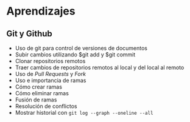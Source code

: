# Aprendizajes
## Git y Github

* Uso de git para control de versiones de documentos
* Subir cambios utilizando $git add y $git commit
* Clonar repositorios remotos
* Traer cambios de repositorios remotos al local y del local al remoto
* Uso de *Pull Requests* y *Fork*
* Uso e importancia de ramas
* Cómo crear ramas
* Cómo eliminar ramas
* Fusión de ramas
* Resolución de conflictos
* Mostrar historial con `git log --graph --oneline --all`  